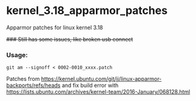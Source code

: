 # kernel_3.18_apparmor_patches
Apparmor patches for linux kernel 3.18

~~### Still has some issues, like broken usb connect~~

### Usage:

```
git am --signoff < 0002-0010_xxxx.patch
```

Patches from https://kernel.ubuntu.com/git/jj/linux-apparmor-backports/refs/heads and fix build error with https://lists.ubuntu.com/archives/kernel-team/2016-January/068128.html
